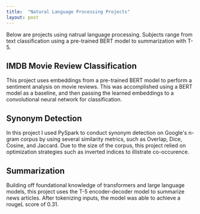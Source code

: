 ```yaml
---
title:  "Natural Language Processing Projects"
layout: post
---
```

Below are projects using natrual language processing. Subjects range from text classification using a pre-trained BERT model to summarization with T-5.

## IMDB Movie Review Classification

This project uses embeddings from a pre-trained BERT model to perform a sentiment analysis on movie reviews. This was accomplished using a BERT model as a baseline, and then passing the learned embeddings to a convolutional neural network for classification. 

## Synonym Detection
In this project I used PySpark to conduct synonym detection on Google's n-gram corpus by using several similarity metrics, such as Overlap, Dice, Cosine, and Jaccard. Due to the size of the corpus, this project relied on optimization strategies such as inverted indices to illistrate co-occurence. 

## Summarization 

Building off foundational knowledge of transformers and large language models, this project uses the T-5 encoder-decoder model to summarize news articles. After tokenizing inputs, the model was able to achieve a rougeL score of 0.31. 

